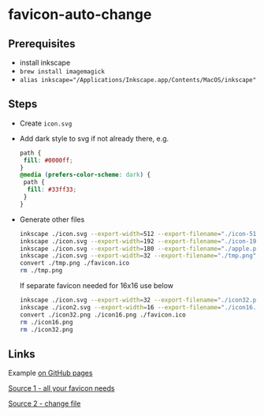 # favicon-auto-change

## Prerequisites

- install inkscape
- `brew install imagemagick`
- `alias inkscape="/Applications/Inkscape.app/Contents/MacOS/inkscape"`

## Steps

- Create `icon.svg`
- Add dark style to svg if not already there, e.g.

  ```css
  path {
   fill: #0000ff;
  }
  @media (prefers-color-scheme: dark) {
   path {
    fill: #33ff33;
   }
  }
  ```

- Generate other files

  ```bash
  inkscape ./icon.svg --export-width=512 --export-filename="./icon-512.png"
  inkscape ./icon.svg --export-width=192 --export-filename="./icon-192.png"
  inkscape ./icon.svg --export-width=180 --export-filename="./apple.png"
  inkscape ./icon.svg --export-width=32 --export-filename="./tmp.png"
  convert ./tmp.png ./favicon.ico
  rm ./tmp.png
  ```

  If separate favicon needed for 16x16 use below

  ```bash
  inkscape ./icon.svg --export-width=32 --export-filename="./icon32.png"
  inkscape ./icon2.svg --export-width=16 --export-filename="./icon16.png"
  convert ./icon32.png ./icon16.png ./favicon.ico
  rm ./icon16.png
  rm ./icon32.png
  ```

## Links

Example [on GitHub pages](https://maweeks.github.io/favicon-auto-change/)

[Source 1 - all your favicon needs](https://evilmartians.com/chronicles/how-to-favicon-in-2021-six-files-that-fit-most-needs)

[Source 2 - change file](https://www.jerriepelser.com/blog/change-favicon-application-state/)
